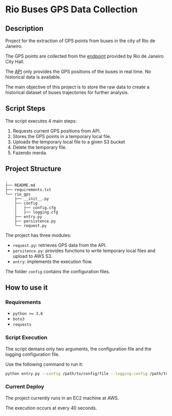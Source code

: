# Rio Buses GPS Data Collection

## Description

Project for the extraction of GPS points from buses in the city of Rio de Janeiro.

The GPS points are collected from the [endpoint](http://dadosabertos.rio.rj.gov.br/apiTransporte/apresentacao/rest/index.cfm/obterTodasPosicoes) provided by Rio de Janeiro City Hall.

The [API](http://dadosabertos.rio.rj.gov.br/apiTransporte/apresentacao/rest/index.cfm/obterTodasPosicoes) only provides the GPS positions of the buses in real time. No historical data is available.

The main objective of this project is to store the raw data to create a historical dataset of buses trajectories for further analysis.

## Script Steps

The script executes 4 main steps:

1. Requests current GPS positions from API.
2. Stores the GPS points in a temporary local file.
3. Uploads the temporary local file to a given S3 bucket
4. Delete the temporary file.
5. Fazendo merda.

## Project Structure

```
.
├── README.md
├── requirements.txt
└── rio_gps
    ├── __init__.py
    ├── config
    │   ├── config.cfg
    │   ├── logging.cfg
    ├── entry.py
    ├── persistence.py
    └── request.py
```

The project has three modules:

* `request.py`: retrieves GPS data from the API.
* `persitence.py`: provides functions to write temporary local files and upload to AWS S3.
* `entry`: implements the execution flow.
  
The folder `config` contains the configuration files.

## How to use it

### Requirements

* `python >= 3.6`
* `boto3`
* `requests`

### Script Execution

The script demans only two arguments, the configuration file and the logging configuration file.

Use the following command to run it:

```bash
python entry.py --config /path/to/config/file --logging-config /path/to/logging_config/file
```

### Current Deploy

The project currently runs in an EC2 machine at AWS.

The execution occurs at every 40 seconds.
